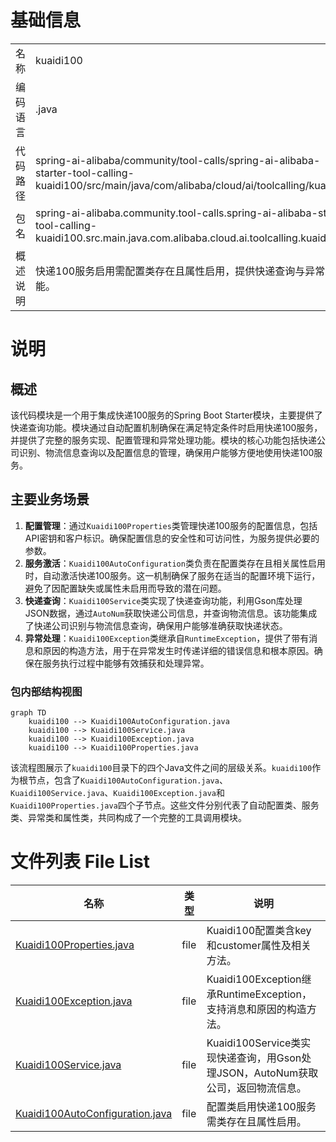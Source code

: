 # 基础信息

|      |      |
|------|------|
| 名称 | kuaidi100 |
| 编码语言 | .java |
| 代码路径 | spring-ai-alibaba/community/tool-calls/spring-ai-alibaba-starter-tool-calling-kuaidi100/src/main/java/com/alibaba/cloud/ai/toolcalling/kuaidi100 |
| 包名 | spring-ai-alibaba.community.tool-calls.spring-ai-alibaba-starter-tool-calling-kuaidi100.src.main.java.com.alibaba.cloud.ai.toolcalling.kuaidi100 |
| 概述说明 | 快递100服务启用需配置类存在且属性启用，提供快递查询与异常处理功能。 |

# 说明

## 概述
该代码模块是一个用于集成快递100服务的Spring Boot Starter模块，主要提供了快递查询功能。模块通过自动配置机制确保在满足特定条件时启用快递100服务，并提供了完整的服务实现、配置管理和异常处理功能。模块的核心功能包括快递公司识别、物流信息查询以及配置信息的管理，确保用户能够方便地使用快递100服务。

## 主要业务场景
1. **配置管理**：通过`Kuaidi100Properties`类管理快递100服务的配置信息，包括API密钥和客户标识。确保配置信息的安全性和可访问性，为服务提供必要的参数。
2. **服务激活**：`Kuaidi100AutoConfiguration`类负责在配置类存在且相关属性启用时，自动激活快递100服务。这一机制确保了服务在适当的配置环境下运行，避免了因配置缺失或属性未启用而导致的潜在问题。
3. **快递查询**：`Kuaidi100Service`类实现了快递查询功能，利用Gson库处理JSON数据，通过`AutoNum`获取快递公司信息，并查询物流信息。该功能集成了快递公司识别与物流信息查询，确保用户能够准确获取快递状态。
4. **异常处理**：`Kuaidi100Exception`类继承自`RuntimeException`，提供了带有消息和原因的构造方法，用于在异常发生时传递详细的错误信息和根本原因。确保在服务执行过程中能够有效捕获和处理异常。


### 包内部结构视图

```mermaid
graph TD
    kuaidi100 --> Kuaidi100AutoConfiguration.java
    kuaidi100 --> Kuaidi100Service.java
    kuaidi100 --> Kuaidi100Exception.java
    kuaidi100 --> Kuaidi100Properties.java
```

该流程图展示了`kuaidi100`目录下的四个Java文件之间的层级关系。`kuaidi100`作为根节点，包含了`Kuaidi100AutoConfiguration.java`、`Kuaidi100Service.java`、`Kuaidi100Exception.java`和`Kuaidi100Properties.java`四个子节点。这些文件分别代表了自动配置类、服务类、异常类和属性类，共同构成了一个完整的工具调用模块。

# 文件列表 File List

| 名称   | 类型  | 说明 |
|-------|------|-------------|
| [Kuaidi100Properties.java](Kuaidi100Properties.md) | file | Kuaidi100配置类含key和customer属性及相关方法。 |
| [Kuaidi100Exception.java](Kuaidi100Exception.md) | file | Kuaidi100Exception继承RuntimeException，支持消息和原因的构造方法。 |
| [Kuaidi100Service.java](Kuaidi100Service.md) | file | Kuaidi100Service类实现快递查询，用Gson处理JSON，AutoNum获取公司，返回物流信息。 |
| [Kuaidi100AutoConfiguration.java](Kuaidi100AutoConfiguration.md) | file | 配置类启用快递100服务需类存在且属性启用。 |


